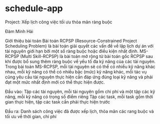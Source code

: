 # schedule-app
Project: Xếp lịch công việc tối ưu thỏa mãn ràng buộc

Đàm Minh Hải

Giới thiệu bài toán Bài toán RCPSP (Resource-Constrained Project Scheduling Problem) là bài toán giải quyết các vấn đề về lập lịch dự án với tài nguyên giới hạn bởi một số ràng buộc hoặc điều kiện nhất định. MS-RCPSP (Multi Skill-RCPSP) là bài toán mở rộng từ bài toán gốc RCPSP sau khi được bổ sung thêm ràng buộc về yếu tố đa kỹ năng của các tài nguyên. Trong bài toán MS-RCPSP, mỗi tài nguyên sẽ có thể có nhiều kỹ năng khác nhau, mỗi kỹ năng có thể có nhiều bậc (mức) kỹ năng khác, mỗi tác vụ cũng yêu cầu tài nguyên thực hiện cần đáp ứng đúng loại kỹ năng và phải đạt một mức nhất định mới có thể thực hiện được.

Đầu vào:
Tập các tài nguyên, mỗi tài nguyên gồm chi phí và một tập các kỹ năng, mỗi kỹ năng có trọng số điểm riêng
Tập các task, mỗi task gồm thời gian thực hiện, tập các task cần phải thực hiện trước

Đầu ra: Danh sách công việc đã được xếp lịch, thỏa mãn các rang buộc và tối ưu về thời gian, chi phí
